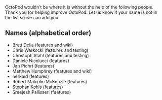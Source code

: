 OctoPod wouldn't be where it is without the help of the following people. Thank you for helping improve OctoPod. Let us know if your name is not in the list so we can add you.

## Names (alphabetical order)

* Brett Delia (features and wiki)
* Chris Warkocki (features and testing)
* Christoph Stahl (features and testing)
* Daniele Nicolucci (features)
* Jan Pichrt (features)
* Matthew Humphrey (features and wiki)
* nerkaid (features)
* Robert Malcolm McKenzie (features)
* Stephan Kohls (features)
* Sreejesh Pallisseri (features)
